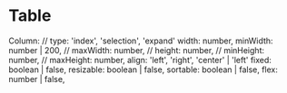 # Table

Column:
  // type: 'index', 'selection', 'expand'
  width: number,
  minWidth: number | 200,
  // maxWidth: number,
  // height: number,
  // minHeight: number,
  // maxHeight: number,
  align: 'left', 'right', 'center' | 'left'
  fixed: boolean | false,
  resizable: boolean | false,
  sortable: boolean | false,
  flex: number | false,
